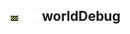 ## ![unknown](../../.gitbook/assets/unknown.png) ![Base](../../.gitbook/assets/base.png) worldDebug

